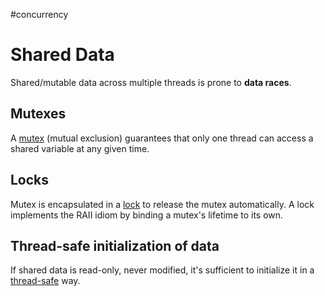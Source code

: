 #concurrency 

# Shared Data

Shared/mutable data across multiple threads is prone to **data races**.

## Mutexes

A [mutex](mutexes.md) (mutual exclusion) guarantees that only one thread can access a shared variable at any given time.

## Locks

Mutex is encapsulated in a [lock](locks.md) to release the mutex automatically. A lock implements the RAII idiom by binding a mutex's lifetime to its own.

## Thread-safe initialization of data

If shared data is read-only, never modified, it's sufficient to initialize it in a [thread-safe](thread-safe-initialization) way.
